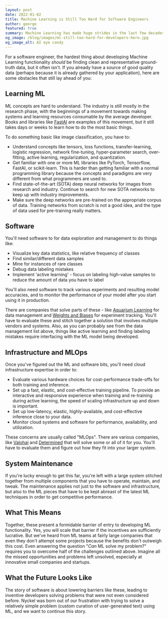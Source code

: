 ```yaml
---
layout: post
date: 2022-01-02
title: Machine Learning is Still Too Hard for Software Engineers
author: george
featured: true
summary: Machine Learning has made huge strides in the last few decades, but it remains largely inaccessible to the average developer. This post examines some of the reasons why.
og_image: /blog/images/ml-still-too-hard-for-developers-hero.jpg
og_image_alt: AI eye candy
---
```


For a software engineer, the hardest thing about developing Machine Learning functionality *should* be finding clean and representative ground-truth data, but it often isn't. If you already have a source of good quality data (perhaps because it is already gathered by your application), here are some obstacles that still lay ahead of you:

## Learning ML

 ML concepts are hard to understand. The industry is still mostly in the research phase, with the beginnings of a movement towards making systems and learning resources consumable by the average developer. Books and libraries like [FastAI](https://www.fast.ai/) are examples of this movement, but it still takes days or weeks to learn how to do the most basic things.

 To do something basic like image classification, you have to:

- Understand concepts like tensors, loss functions, transfer-learning, logistic regression, network fine-tuning, hyper-parameter search, over-fitting, active learning, regularization, and quantization.
- Get familiar with one or more ML libraries like PyTorch, Tensorflow, FastAI, or scikit-learn. This is harder than getting familiar with a normal programming library because the concepts and paradigms are very different from what programmers are used to.
- Find state-of-the-art (SOTA) deep neural networks for images from research and industry. Continue to search for new SOTA networks to keep up with industry improvements.
- Make sure the deep networks are pre-trained on the appropriate corpus of data. Training networks from scratch is not a good idea, and the type of data used for pre-training really matters.

## Software

You'll need software to for data exploration and management to do things like:

- Visualize key data statistics, like relative frequency of classes
- Find similar/different data samples
- Mine for instances of rare classes
- Debug data labeling mistakes
- Implement 'active learning' - focus on labeling high-value samples to reduce the amount of data you have to label

You'll also need software to track various experiments and resulting model accuracies, and to monitor the performance of your model after you start using it in production.

There are companies that solve parts of these - like [Aquarium Learning](https://www.aquariumlearning.com/) for data management and [Weights and Biases](https://wandb.ai/site) for experiment tracking. You'll have to evaluate these and stitch together a solution that involves multiple vendors and systems. Also, as you can probably see from the data management list above, things like active learning and finding labeling mistakes require interfacing with the ML model being developed.

## Infrastructure and MLOps

Once you've figured out the ML and software bits, you'll need cloud infrastructure expertise in order to:

- Evaluate various hardware choices for cost-performance trade-offs for both training and inference.
- Set up a fast, elastic, and cost-effective training pipeline. To provide an interactive and responsive experience when training and re-training during active learning, the speed of scaling infrastructure up and down is important.
- Set up low-latency, elastic, highly-available, and cost-effective inference close to your data.
- Monitor cloud systems and software for performance, availability, and utilization.

These concerns are usually called "MLOps". There are various companies, like [Valohai](https://valohai.com/) and [Determined](https://www.determined.ai/) that will solve some or all of it for you. You'll have to evaluate them and figure out how they fit into your larger system.

## System Maintenance

If you're lucky enough to get this far, you're left with a large system stitched together from multiple components that you have to operate, maintain, and tweak. The maintenance applies not just to the software and infrastructure, but also to the ML pieces that have to be kept abreast of the latest ML techniques in order to get competitive performance.

## What This Means

Together, these present a formidable barrier of entry to developing ML functionality. Yes, you will scale that barrier if the incentives are sufficiently lucrative. But we've heard from ML teams at fairly large companies that even they don't attempt some projects because the benefits don't outweigh this cost. Even answering the question "*Can* ML solve my problem?" requires you to overcome half of the challenges outlined above. Imagine all the missed opportunities and problems left unsolved, especially at innovative small companies and startups.

## What the Future Looks Like

The story of software is about lowering barriers like these, leading to inventive developers solving problems that were not even considered before. Nyckel was born out of our frustration with trying to solve a relatively simple problem (custom curation of user-generated text) using ML, and we want to continue this story.
